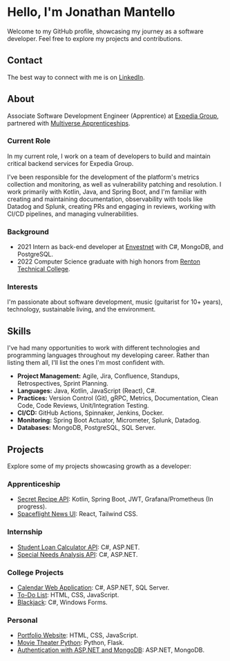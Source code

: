 # Hello, I'm Jonathan Mantello

Welcome to my GitHub profile, showcasing my journey as a software developer. Feel free to explore my projects and contributions.

## Contact
The best way to connect with me is on [LinkedIn](https://www.linkedin.com/in/jonathan-mantello/).

## About
Associate Software Development Engineer (Apprentice) at [Expedia Group](https://www.expediagroup.com), partnered with [Multiverse Apprenticeships](https://www.multiverse.io/en-US/programs).

### Current Role
In my current role, I work on a team of developers to build and maintain critical backend services for Expedia Group. 

I've been responsible for the development of the platform's metrics collection and monitoring, as well as vulnerability patching and resolution. I work primarily with Kotlin, Java, and Spring Boot, and I'm familiar with creating and maintaining documentation, observability with tools like Datadog and Splunk, creating PRs and engaging in reviews, working with CI/CD pipelines, and managing vulnerabilities.

### Background
- 2021 Intern as back-end developer at [Envestnet](https://www.envestnet.com) with C#, MongoDB, and PostgreSQL.
- 2022 Computer Science graduate with high honors from [Renton Technical College](https://www.rtc.edu).

### Interests
I'm passionate about software development, music (guitarist for 10+ years), technology, sustainable living, and the environment.

## Skills
I've had many opportunities to work with different technologies and programming languages throughout my developing career. Rather than listing them all, I'll list the ones I'm most confident with.

- **Project Management:** Agile, Jira, Confluence, Standups, Retrospectives, Sprint Planning.
- **Languages:** Java, Kotlin, JavaScript (React), C#.
- **Practices:** Version Control (Git), gRPC, Metrics, Documentation, Clean Code, Code Reviews, Unit/Integration Testing.
- **CI/CD:** GitHub Actions, Spinnaker, Jenkins, Docker.
- **Monitoring:** Spring Boot Actuator, Micrometer, Splunk, Datadog.
- **Databases:** MongoDB, PostgreSQL, SQL Server.

## Projects
Explore some of my projects showcasing growth as a developer:

### Apprenticeship
- [Secret Recipe API](https://github.com/jm-multiverse/secret-recipe): Kotlin, Spring Boot, JWT, Grafana/Prometheus (In progress).
- [Spaceflight News UI](https://github.com/jm-multiverse/spaceflight-news): React, Tailwind CSS.

### Internship
- [Student Loan Calculator API](https://github.com/JMantello/Student-Loan-Calculator-API): C#, ASP.NET.
- [Special Needs Analysis API](https://github.com/JMantello/Special-Needs-Analysis-Calculator-API): C#, ASP.NET.

### College Projects
- [Calendar Web Application](https://github.com/JMantello/Calendar-Web-App): C#, ASP.NET, SQL Server.
- [To-Do List](https://github.com/JMantello/To-Do-List): HTML, CSS, JavaScript.
- [Blackjack](https://github.com/JMantello/Blackjack): C#, Windows Forms.

### Personal
- [Portfolio Website](https://jmantello.github.io/): HTML, CSS, JavaScript.
- [Movie Theater Python](https://github.com/JMantello/Movie-Theatre-Py): Python, Flask.
- [Authentication with ASP.NET and MongoDB](https://github.com/JMantello/Log-In-System-MongoDB): ASP.NET, MongoDB.
